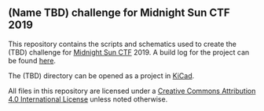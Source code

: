 (Name TBD) challenge for Midnight Sun CTF 2019
---

This repository contains the scripts and schematics used to create the (TBD)
challenge for [Midnight Sun CTF][midnight-sun] 2019. A build log for the project
can be found [here][build-log].

The (TBD) directory can be opened as a project in [KiCad][kicad].

All files in this repository are licensed under a [Creative Commons
Attribution 4.0 International License][cc] unless noted otherwise.


[build-log]: (TBD)
[cc]: https://creativecommons.org/licenses/by/4.0/
[kicad]: http://kicad-pcb.org/
[midnight-sun]: https://www.midnightsunctf.se/
